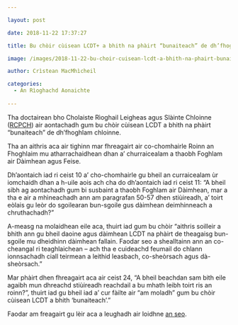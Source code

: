 ```yaml
---

layout: post

date: 2018-11-22 17:37:27

title: Bu chòir cùisean LCDT+ a bhith na phàirt “bunaiteach” de dh’fhoghlam chloinne

image: /images/2018-11-22-bu-choir-cuisean-lcdt-a-bhith-na-phairt-bunaiteach-de-dhfhoghlam-chloinne.webp

author: Crìstean MacMhìcheil

categories:
  - An Rìoghachd Aonaichte
  
---
```


Tha doctairean bho Cholaiste Rìoghail Leigheas agus Slàinte Chloinne ([RCPCH][1]) air aontachadh gum bu chòir cùisean LCDT a bhith na phàirt &#8220;bunaiteach&#8221; de dh&#8217;fhoghlam chloinne.

Tha an aithris aca air tighinn mar fhreagairt air co-chomhairle Roinn an Fhoghlaim mu atharrachaidhean dhan a&#8217; churraicealam a thaobh Foghlam air Dàimhean agus Feise.

Dh&#8217;aontaich iad ri ceist 10 a&#8217; cho-chomhairle gu bheil an curraicealam ùr iomchaidh dhan a h-uile aois ach cha do dh&#8217;aontaich iad ri ceist 11: &#8220;A bheil sibh ag aontachadh gum bi susbaint a thaobh Foghlam air Dàimhean, mar a tha e air a mhìneachadh ann am paragrafan 50-57 dhen stiùireadh, a&#8217; toirt eòlais gu leòr do sgoilearan bun-sgoile gus dàimhean deimhinneach a chruthachadh?&#8221;

A-measg na molaidhean eile aca, thuirt iad gum bu chòir &#8220;aithris soilleir a bhith ann gu bheil daoine agus dàimhean LCDT na phàirt de theagaisg bun-sgoile mu dheidhinn dàimhean fallain. Faodar seo a shealltainn ann an co-cheangal ri teaghlaichean &#8211; ach tha e cuideachd feumail do chlann ionnsachadh ciall teirmean a leithid leasbach, co-sheòrsach agus dà-sheòrsach.&#8221;

Mar phàirt dhen fhreagairt aca air ceist 24, &#8220;A bheil beachdan sam bith eile agaibh mun dhreachd stiùireadh reachdail a bu mhath leibh toirt ris an roinn?&#8221;, thuirt iad gu bheil iad a&#8217; cur fàilte air &#8220;am moladh&#8221; gum bu chòir cùisean LCDT a bhith &#8216;bunaiteach&#8217;.&#8221;

Faodar am freagairt gu lèir aca a leughadh air loidhne [an seo][2].

 [1]: https://www.rcpch.ac.uk/
 [2]: https://www.rcpch.ac.uk/sites/default/files/2018-11/rcpch_response_to_consultation_on_relationships_education_relationships_and_sex_education_and_health_education_-_final.pdf
